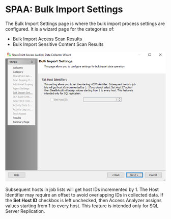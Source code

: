# SPAA: Bulk Import Settings

The Bulk Import Settings page is where the bulk import process settings are configured. It is a wizard page for the categories of:

- Bulk Import Access Scan Results
- Bulk Import Sensitive Content Scan Results

![Bulk Import Settings page](/static/img/product_docs/accessanalyzer/accessanalyzer/enterpriseauditor/admin/datacollector/spaa/bulkimportsettings.png)

Subsequent hosts in job lists will get host IDs incremented by 1. The Host Identifier may require an offset to avoid overlapping IDs in collected data. If the __Set Host ID__ checkbox is left unchecked, then Access Analyzer assigns values starting from 1 to every host. This feature is intended only for SQL Server Replication.
